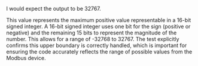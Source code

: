 I would expect the output to be 32767. 

This value represents the maximum positive value representable in a 16-bit signed integer. A 16-bit signed integer uses one bit for the sign (positive or negative) and the remaining 15 bits to represent the magnitude of the number. This allows for a range of -32768 to 32767.  The test explicitly confirms this upper boundary is correctly handled, which is important for ensuring the code accurately reflects the range of possible values from the Modbus device.